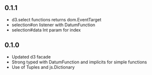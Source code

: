 ## 0.1.1
- d3.select functions returns dom.EventTarget
- selection#on listener with DatumFunction
- selection#data Int param for index

## 0.1.0
- Updated d3 facade
- Strong typed with DatumFunction and implicits for simple functions
- Use of Tuples and js.Dictionary


